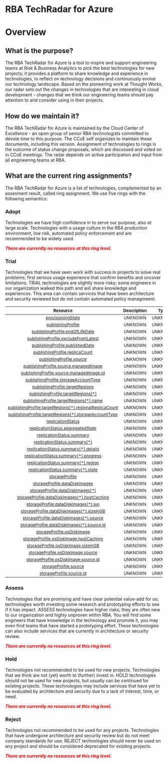 
RBA TechRadar for Azure
=======================

# Overview

## What is the purpose?


The RBA TechRadar for Azure is a tool to inspire and support engineering teams at Risk & Business Analytics to pick the best technologies for new projects; it provides a platform to share knowledge and experience in technologies, to reflect on technology decisions and continuously evolve our technology landscape.  Based on the pioneering work at Thought Works, our radar sets out the changes in technologies that are interesting in cloud development - changes that we think our engineering teams should pay attention to and consider using in their projects.
## How do we maintain it?


The RBA TechRadar for Azure is maintained by the Cloud Center of Excellence - an open group of senior RBA technologists committed to devote time to this purpose.  The CCoE self organizes to maintain these documents, including this version.  Assignment of technologies to rings is the outcome of status change proposals, which are discussed and voted on in CCoE meetings.  The radar depends on active participation and input from all engineering teams at RBA.
## What are the current ring assignments?


The RBA TechRadar for Azure is a list of technologies, complemented by an assesment result, called ring assignment.  We use five rings with the following semantics:
### Adopt


Technologies we have high confidence in to serve our purpose, also at large scale.  Technologies with a usage culture in the RBA production environment, low risk, automated policy enforcement and are recommended to be widely used.  
  
***<font color="red"> There are currently no resources at this ring level. </font>***
### Trial


Technologies that we have seen work with success in projects to solve real problems;  first serious usage experience that confirm benefits and uncover limitations.  TRIAL technologies are slightly more risky; some engineers in our organization walked this path and will share knowledge and experiences.  This area can contain services that have been architecture and security reviewed but do not contain automated policy managmeent.  

|<sub>Resource</sub>|<sub>Description</sub>|<sub>Type</sub>|<sub>Status</sub>|
| :---: | :---: | :---: | :---: |
|<sub>[provisioningState](https://github.com/openrba/python-azure-techradar/tree/master/Microsoft.Compute/galleries/images/versions/provisioningState)</sub>|<sub>UNKNOWN</sub>|<sub>UNKNOWN</sub>|<sub>TRIAL</sub>|
|<sub>[publishingProfile](https://github.com/openrba/python-azure-techradar/tree/master/Microsoft.Compute/galleries/images/versions/publishingProfile)</sub>|<sub>UNKNOWN</sub>|<sub>UNKNOWN</sub>|<sub>TRIAL</sub>|
|<sub>[publishingProfile.endOfLifeDate](https://github.com/openrba/python-azure-techradar/tree/master/Microsoft.Compute/galleries/images/versions/publishingProfile.endOfLifeDate)</sub>|<sub>UNKNOWN</sub>|<sub>UNKNOWN</sub>|<sub>TRIAL</sub>|
|<sub>[publishingProfile.excludeFromLatest](https://github.com/openrba/python-azure-techradar/tree/master/Microsoft.Compute/galleries/images/versions/publishingProfile.excludeFromLatest)</sub>|<sub>UNKNOWN</sub>|<sub>UNKNOWN</sub>|<sub>TRIAL</sub>|
|<sub>[publishingProfile.publishedDate](https://github.com/openrba/python-azure-techradar/tree/master/Microsoft.Compute/galleries/images/versions/publishingProfile.publishedDate)</sub>|<sub>UNKNOWN</sub>|<sub>UNKNOWN</sub>|<sub>TRIAL</sub>|
|<sub>[publishingProfile.replicaCount](https://github.com/openrba/python-azure-techradar/tree/master/Microsoft.Compute/galleries/images/versions/publishingProfile.replicaCount)</sub>|<sub>UNKNOWN</sub>|<sub>UNKNOWN</sub>|<sub>TRIAL</sub>|
|<sub>[publishingProfile.source](https://github.com/openrba/python-azure-techradar/tree/master/Microsoft.Compute/galleries/images/versions/publishingProfile.source)</sub>|<sub>UNKNOWN</sub>|<sub>UNKNOWN</sub>|<sub>TRIAL</sub>|
|<sub>[publishingProfile.source.managedImage](https://github.com/openrba/python-azure-techradar/tree/master/Microsoft.Compute/galleries/images/versions/publishingProfile.source.managedImage)</sub>|<sub>UNKNOWN</sub>|<sub>UNKNOWN</sub>|<sub>TRIAL</sub>|
|<sub>[publishingProfile.source.managedImage.id](https://github.com/openrba/python-azure-techradar/tree/master/Microsoft.Compute/galleries/images/versions/publishingProfile.source.managedImage.id)</sub>|<sub>UNKNOWN</sub>|<sub>UNKNOWN</sub>|<sub>TRIAL</sub>|
|<sub>[publishingProfile.storageAccountType](https://github.com/openrba/python-azure-techradar/tree/master/Microsoft.Compute/galleries/images/versions/publishingProfile.storageAccountType)</sub>|<sub>UNKNOWN</sub>|<sub>UNKNOWN</sub>|<sub>TRIAL</sub>|
|<sub>[publishingProfile.targetRegions](https://github.com/openrba/python-azure-techradar/tree/master/Microsoft.Compute/galleries/images/versions/publishingProfile.targetRegions)</sub>|<sub>UNKNOWN</sub>|<sub>UNKNOWN</sub>|<sub>TRIAL</sub>|
|<sub>[publishingProfile.targetRegions[*]](https://github.com/openrba/python-azure-techradar/tree/master/Microsoft.Compute/galleries/images/versions/publishingProfile.targetRegions[*])</sub>|<sub>UNKNOWN</sub>|<sub>UNKNOWN</sub>|<sub>TRIAL</sub>|
|<sub>[publishingProfile.targetRegions[*].name](https://github.com/openrba/python-azure-techradar/tree/master/Microsoft.Compute/galleries/images/versions/publishingProfile.targetRegions[*].name)</sub>|<sub>UNKNOWN</sub>|<sub>UNKNOWN</sub>|<sub>TRIAL</sub>|
|<sub>[publishingProfile.targetRegions[*].regionalReplicaCount](https://github.com/openrba/python-azure-techradar/tree/master/Microsoft.Compute/galleries/images/versions/publishingProfile.targetRegions[*].regionalReplicaCount)</sub>|<sub>UNKNOWN</sub>|<sub>UNKNOWN</sub>|<sub>TRIAL</sub>|
|<sub>[publishingProfile.targetRegions[*].storageAccountType](https://github.com/openrba/python-azure-techradar/tree/master/Microsoft.Compute/galleries/images/versions/publishingProfile.targetRegions[*].storageAccountType)</sub>|<sub>UNKNOWN</sub>|<sub>UNKNOWN</sub>|<sub>TRIAL</sub>|
|<sub>[replicationStatus](https://github.com/openrba/python-azure-techradar/tree/master/Microsoft.Compute/galleries/images/versions/replicationStatus)</sub>|<sub>UNKNOWN</sub>|<sub>UNKNOWN</sub>|<sub>TRIAL</sub>|
|<sub>[replicationStatus.aggregatedState](https://github.com/openrba/python-azure-techradar/tree/master/Microsoft.Compute/galleries/images/versions/replicationStatus.aggregatedState)</sub>|<sub>UNKNOWN</sub>|<sub>UNKNOWN</sub>|<sub>TRIAL</sub>|
|<sub>[replicationStatus.summary](https://github.com/openrba/python-azure-techradar/tree/master/Microsoft.Compute/galleries/images/versions/replicationStatus.summary)</sub>|<sub>UNKNOWN</sub>|<sub>UNKNOWN</sub>|<sub>TRIAL</sub>|
|<sub>[replicationStatus.summary[*]](https://github.com/openrba/python-azure-techradar/tree/master/Microsoft.Compute/galleries/images/versions/replicationStatus.summary[*])</sub>|<sub>UNKNOWN</sub>|<sub>UNKNOWN</sub>|<sub>TRIAL</sub>|
|<sub>[replicationStatus.summary[*].details](https://github.com/openrba/python-azure-techradar/tree/master/Microsoft.Compute/galleries/images/versions/replicationStatus.summary[*].details)</sub>|<sub>UNKNOWN</sub>|<sub>UNKNOWN</sub>|<sub>TRIAL</sub>|
|<sub>[replicationStatus.summary[*].progress](https://github.com/openrba/python-azure-techradar/tree/master/Microsoft.Compute/galleries/images/versions/replicationStatus.summary[*].progress)</sub>|<sub>UNKNOWN</sub>|<sub>UNKNOWN</sub>|<sub>TRIAL</sub>|
|<sub>[replicationStatus.summary[*].region](https://github.com/openrba/python-azure-techradar/tree/master/Microsoft.Compute/galleries/images/versions/replicationStatus.summary[*].region)</sub>|<sub>UNKNOWN</sub>|<sub>UNKNOWN</sub>|<sub>TRIAL</sub>|
|<sub>[replicationStatus.summary[*].state](https://github.com/openrba/python-azure-techradar/tree/master/Microsoft.Compute/galleries/images/versions/replicationStatus.summary[*].state)</sub>|<sub>UNKNOWN</sub>|<sub>UNKNOWN</sub>|<sub>TRIAL</sub>|
|<sub>[storageProfile](https://github.com/openrba/python-azure-techradar/tree/master/Microsoft.Compute/galleries/images/versions/storageProfile)</sub>|<sub>UNKNOWN</sub>|<sub>UNKNOWN</sub>|<sub>TRIAL</sub>|
|<sub>[storageProfile.dataDiskImages](https://github.com/openrba/python-azure-techradar/tree/master/Microsoft.Compute/galleries/images/versions/storageProfile.dataDiskImages)</sub>|<sub>UNKNOWN</sub>|<sub>UNKNOWN</sub>|<sub>TRIAL</sub>|
|<sub>[storageProfile.dataDiskImages[*]](https://github.com/openrba/python-azure-techradar/tree/master/Microsoft.Compute/galleries/images/versions/storageProfile.dataDiskImages[*])</sub>|<sub>UNKNOWN</sub>|<sub>UNKNOWN</sub>|<sub>TRIAL</sub>|
|<sub>[storageProfile.dataDiskImages[*].hostCaching](https://github.com/openrba/python-azure-techradar/tree/master/Microsoft.Compute/galleries/images/versions/storageProfile.dataDiskImages[*].hostCaching)</sub>|<sub>UNKNOWN</sub>|<sub>UNKNOWN</sub>|<sub>TRIAL</sub>|
|<sub>[storageProfile.dataDiskImages[*].lun](https://github.com/openrba/python-azure-techradar/tree/master/Microsoft.Compute/galleries/images/versions/storageProfile.dataDiskImages[*].lun)</sub>|<sub>UNKNOWN</sub>|<sub>UNKNOWN</sub>|<sub>TRIAL</sub>|
|<sub>[storageProfile.dataDiskImages[*].sizeInGB](https://github.com/openrba/python-azure-techradar/tree/master/Microsoft.Compute/galleries/images/versions/storageProfile.dataDiskImages[*].sizeInGB)</sub>|<sub>UNKNOWN</sub>|<sub>UNKNOWN</sub>|<sub>TRIAL</sub>|
|<sub>[storageProfile.dataDiskImages[*].source](https://github.com/openrba/python-azure-techradar/tree/master/Microsoft.Compute/galleries/images/versions/storageProfile.dataDiskImages[*].source)</sub>|<sub>UNKNOWN</sub>|<sub>UNKNOWN</sub>|<sub>TRIAL</sub>|
|<sub>[storageProfile.dataDiskImages[*].source.id](https://github.com/openrba/python-azure-techradar/tree/master/Microsoft.Compute/galleries/images/versions/storageProfile.dataDiskImages[*].source.id)</sub>|<sub>UNKNOWN</sub>|<sub>UNKNOWN</sub>|<sub>TRIAL</sub>|
|<sub>[storageProfile.osDiskImage](https://github.com/openrba/python-azure-techradar/tree/master/Microsoft.Compute/galleries/images/versions/storageProfile.osDiskImage)</sub>|<sub>UNKNOWN</sub>|<sub>UNKNOWN</sub>|<sub>TRIAL</sub>|
|<sub>[storageProfile.osDiskImage.hostCaching](https://github.com/openrba/python-azure-techradar/tree/master/Microsoft.Compute/galleries/images/versions/storageProfile.osDiskImage.hostCaching)</sub>|<sub>UNKNOWN</sub>|<sub>UNKNOWN</sub>|<sub>TRIAL</sub>|
|<sub>[storageProfile.osDiskImage.sizeInGB](https://github.com/openrba/python-azure-techradar/tree/master/Microsoft.Compute/galleries/images/versions/storageProfile.osDiskImage.sizeInGB)</sub>|<sub>UNKNOWN</sub>|<sub>UNKNOWN</sub>|<sub>TRIAL</sub>|
|<sub>[storageProfile.osDiskImage.source](https://github.com/openrba/python-azure-techradar/tree/master/Microsoft.Compute/galleries/images/versions/storageProfile.osDiskImage.source)</sub>|<sub>UNKNOWN</sub>|<sub>UNKNOWN</sub>|<sub>TRIAL</sub>|
|<sub>[storageProfile.osDiskImage.source.id](https://github.com/openrba/python-azure-techradar/tree/master/Microsoft.Compute/galleries/images/versions/storageProfile.osDiskImage.source.id)</sub>|<sub>UNKNOWN</sub>|<sub>UNKNOWN</sub>|<sub>TRIAL</sub>|
|<sub>[storageProfile.source](https://github.com/openrba/python-azure-techradar/tree/master/Microsoft.Compute/galleries/images/versions/storageProfile.source)</sub>|<sub>UNKNOWN</sub>|<sub>UNKNOWN</sub>|<sub>TRIAL</sub>|
|<sub>[storageProfile.source.id](https://github.com/openrba/python-azure-techradar/tree/master/Microsoft.Compute/galleries/images/versions/storageProfile.source.id)</sub>|<sub>UNKNOWN</sub>|<sub>UNKNOWN</sub>|<sub>TRIAL</sub>|

### Assess


Technologies that are promising and have clear potential value-add for us; technologies worth investing some research and prototyping efforts to see if it has impact.  ASSESS technologies have higher risks;  they are often new to our organization and highly unproven within RBA.  You will find some engineers that have knowledge in the technology and promote it, you may even find teams that have started a prototyping effort.  These technologies can also include services that are currently in architecture or security review.  
  
***<font color="red"> There are currently no resources at this ring level. </font>***
### Hold


Technologies not recommended to be used for new projects. Technologies that we think are not (yet) worth to (further) invest in.  HOLD technologies should not be used for new projects, but usually can be continued for existing projects.  These technologies may include services that have yet to be evaluated by architecture and security due to a lack of interest, time, or need.  
  
***<font color="red"> There are currently no resources at this ring level. </font>***
### Reject


Technologies not recommended to be used for any projects. Technologies that have undergone architecture and security review but do not meet company standards for use.  REJECT technologies should never be used on any project and should be considered deprecated for existing projects.  
  
***<font color="red"> There are currently no resources at this ring level. </font>***